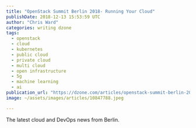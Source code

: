 ```yaml
---
title: "OpenStack Summit Berlin 2018- Running Your Cloud"
publishDate: 2018-12-13 15:53:59 UTC
author: "Chris Ward"
categories: writing dzone
tags:
  - openstack
  - cloud
  - kubernetes
  - public cloud
  - private cloud
  - multi cloud
  - open infrastructure
  - 5g
  - machine learning
  - ai
publication_url: "https://dzone.com/articles/openstack-summit-berlin-2018-running-your-cloud"
image: ~/assets/images/articles/10847788.jpeg

---
```

The latest cloud and DevOps news from Berlin.

